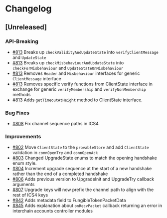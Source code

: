 <!--
Guiding Principles:

Changelogs are for humans, not machines.
There should be an entry for every single version.
The same types of changes should be grouped.
Versions and sections should be linkable.
The latest version comes first.
The release date of each version is displayed.
Mention whether you follow Semantic Versioning.

Usage:

Change log entries are to be added to the Unreleased section under the
appropriate stanza (see below). Each entry should ideally include a tag and
the Github issue reference in the following format:

* (<tag>) \#<issue-number> message

The issue numbers will later be link-ified during the release process so you do
not have to worry about including a link manually, but you can if you wish.

Types of changes (Stanzas):

"New Applications" for new applications.
"New Light Clients" for new light clients.
"Relayers" for changes to relayer protocol.
"Features" for new features to the core IBC stack
"Improvements" for changes in existing functionality.
"Deprecated" for soon-to-be removed features.
"Bug Fixes" for any bug fixes.
"API Breaking" for breaking APIs expected by implementation teams.
"State Machine Breaking" for any changes that result in a different AppState given same genesisState and txList.
"Protocol Breaking" for any changes that would result in an established channel/connection/client no longer being able to communicate with its original counterparty. Note that any changes that are Protocol-Breaking **must** be supported by a backwards-compatibility preserving upgrade protocol.
Ref: https://keepachangelog.com/en/1.0.0/
-->

# Changelog

## [Unreleased]

### API-Breaking

- [\#813](https://github.com/cosmos/ibc/pull/813) Breaks up `checkValidityAndUpdateState` into `verifyClientMessage` and `UpdateState`
- [\#813](https://github.com/cosmos/ibc/pull/813) Breaks up `checkMisbehaviourAndUpdateState` into `checkForMisbehaviour` and `UpdateStateOnMisbehaviour`
- [\#813](https://github.com/cosmos/ibc/pull/813) Removes `Header` and `Misbehaviour` interfaces for generic `ClientMessage` interface
- [\#813](https://github.com/cosmos/ibc/pull/813) Removes specific verify functions from ClientState interface in exchange for generic `verifyMembership` and `verifyNonMembership` methods
- [\#813](https://github.com/cosmos/ibc/pull/813) Adds `getTimeoutAtHeight` method to ClientState interface.

### Bug Fixes

- [\#808](https://github.com/cosmos/ibc/pull/808) Fix channel sequence paths in ICS4

### Improvements

- [\#802](https://github.com/cosmos/ibc/pull/802) Move `ClientState` to the `provableStore` and add `ClientState` validation in `connOpenTry` and `connOpenAck`
- [\#803](https://github.com/cosmos/ibc/pull/803) Changed UpgradeState enums to match the opening handshake enum style.
- [\#804](https://github.com/cosmos/ibc/pull/804) Increment upgrade sequence at the start of a new handshake rather than the end of a completed handshake
- [\#806](https://github.com/cosmos/ibc/pull/806) Adds previous version to UpgradeInit and UpgradeTry callback arguments
- [\#807](https://github.com/cosmos/ibc/pull/807) Upgrade keys will now prefix the channel path to align with the rest of ICS4 keys
- [\#842](https://github.com/cosmos/ibc/pull/842) Adds metadata field to FungibleTokenPacketData
- [\#845](https://github.com/cosmos/ibc/pull/845) Adds explanation about `onRecvPacket` callback returning an error in interchain accounts controller modules
